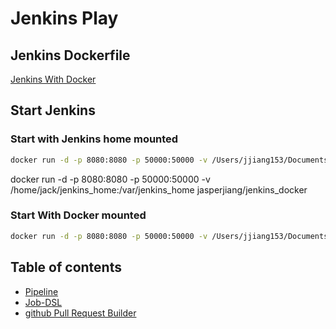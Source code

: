 # Jenkins Play

## Jenkins Dockerfile

[Jenkins With Docker](jenkinsImg/README.md)

## Start Jenkins

### Start with Jenkins home mounted

```bash
docker run -d -p 8080:8080 -p 50000:50000 -v /Users/jjiang153/Documents/Playground/caches/jenkinshome:/var/jenkins_home my-docker-jenkins
```

docker run -d -p 8080:8080 -p 50000:50000 -v /home/jack/jenkins_home:/var/jenkins_home jasperjiang/jenkins_docker

### Start With Docker mounted

```bash
docker run -d -p 8080:8080 -p 50000:50000 -v /Users/jjiang153/Documents/Playground/caches/jenkinshome:/var/jenkins_home my-docker-jenkins
```

## Table of contents

* [Pipeline](pipeline/README.md)
* [Job-DSL](jobDsl/README.md)
* [github Pull Request Builder](https://github.com/jenkinsci/ghprb-plugin/blob/master/README.md)